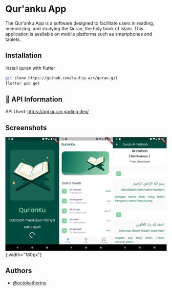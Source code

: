 
# Qur'anku App

The Qur'anku App is a software designed to facilitate users in reading, memorizing, and studying the Quran, the holy book of Islam. This application is available on mobile platforms such as smartphones and tablets.


## Installation

Install quran with flutter

```bash
git clone https://github.com/taufiq-azr/quran.git
flutter pub get
```

## 🔗 API Information

API Used: https://api.quran.gading.dev/
    
## Screenshots

![App Screenshot](screenshots/ss1.png){:width="180px"}




## Authors

- [@octokatherine](https://github.com/taufiq-azr)

